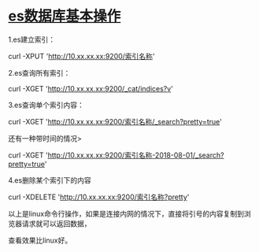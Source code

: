 # [es数据库基本操作](https://www.cnblogs.com/lccyb/p/9401606.html)

1.es建立索引：

curl -XPUT 'http://10.xx.xx.xx:9200/索引名称'

2.es查询所有索引：

curl -XGET 'http://10.xx.xx.xx:9200/_cat/indices?v'

3.es查询单个索引内容：

curl -XGET 'http://10.xx.xx.xx:9200/索引名称/_search?pretty=true'

还有一种带时间的情况>

curl -XGET 'http://10.xx.xx.xx:9200/索引名称-2018-08-01/_search?pretty=true'

4.es删除某个索引下的内容

curl -XDELETE 'http://10.xx.xx.xx:9200/索引名称?pretty'

以上是linux命令行操作，如果是连接内网的情况下，直接将引号的内容复制到浏览器请求就可以返回数据，

查看效果比linux好。

